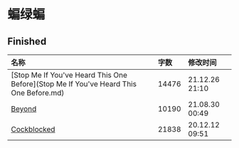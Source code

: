 # 蝙绿蝙

<!--## To Be Continued

|名称|字数|修改时间|
|:-|:-|:-|
|[Strings Attached](Strings Attached.md)|36905|24.03.25 14:21|
-->
## Finished

|名称|字数|修改时间|
|:-|:-|:-|
|[Stop Me If You've Heard This One Before](Stop Me If You've Heard This One Before.md)|14476|21.12.26 21:10|
|[Beyond](Beyond.md)|10190|21.08.30 00:49|
|[Cockblocked](Cockblocked.md)|21838|20.12.12 09:51|
